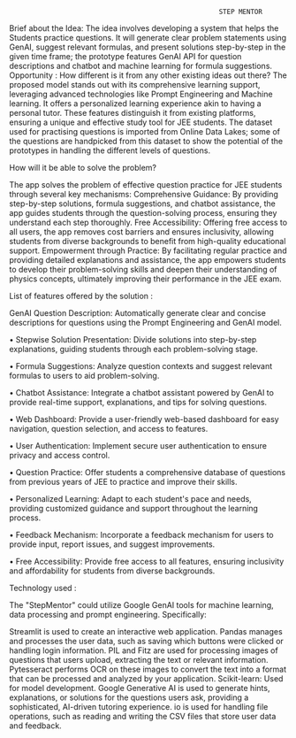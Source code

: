                                                          STEP MENTOR



 Brief about the Idea: The idea involves developing a system that helps the Students practice questions. It will generate clear problem statements using GenAI, suggest relevant formulas, and present solutions step-by-step in the given time frame; the prototype features GenAI API for question descriptions and chatbot and machine learning for formula suggestions. Opportunity : How different is it from any other existing ideas out there? The proposed model stands out with its comprehensive learning support, leveraging advanced technologies like Prompt Engineering and Machine learning. It offers a personalized learning experience akin to having a personal tutor. These features distinguish it from existing platforms, ensuring a unique and effective study tool for JEE students. The dataset used for practising questions is imported from Online Data Lakes; some of the questions are handpicked from this dataset to show the potential of the prototypes in handling the different levels of questions.

 How will it be able to solve the problem? 

The app solves the problem of effective question practice for JEE students through several key mechanisms: Comprehensive Guidance: By providing step-by-step solutions, formula suggestions, and chatbot assistance, the app guides students through the question-solving process, ensuring they understand each step thoroughly. Free Accessibility: Offering free access to all users, the app removes cost barriers and ensures inclusivity, allowing students from diverse backgrounds to benefit from high-quality educational support. Empowerment through Practice: By facilitating regular practice and providing detailed explanations and assistance, the app empowers students to develop their problem-solving skills and deepen their understanding of physics concepts, ultimately improving their performance in the JEE exam.

 List of features offered by the solution : 

GenAI Question Description: Automatically generate clear and concise descriptions for questions using the Prompt Engineering and GenAI model. 

• Stepwise Solution Presentation: Divide solutions into step-by-step explanations, guiding students through each problem-solving stage. 

• Formula Suggestions: Analyze question contexts and suggest relevant formulas to users to aid problem-solving.

 • Chatbot Assistance: Integrate a chatbot assistant powered by GenAI to provide real-time support, explanations, and tips for solving questions. 

• Web Dashboard: Provide a user-friendly web-based dashboard for easy navigation, question selection, and access to features.

 • User Authentication: Implement secure user authentication to ensure privacy and access control.

 • Question Practice: Offer students a comprehensive database of questions from previous years of JEE to practice and improve their skills. 

• Personalized Learning: Adapt to each student's pace and needs, providing customized guidance and support throughout the learning process. 

• Feedback Mechanism: Incorporate a feedback mechanism for users to provide input, report issues, and suggest improvements. 

• Free Accessibility: Provide free access to all features, ensuring inclusivity and affordability for students from diverse backgrounds.

 Technology used :

 The "StepMentor" could utilize Google GenAI tools for machine learning, data processing and prompt engineering. Specifically: 



Streamlit is used to create an interactive web application.
Pandas manages and processes the user data, such as saving which buttons were clicked or handling login information.
PIL and Fitz are used for processing images of questions that users upload, extracting the text or relevant information.
Pytesseract performs OCR on these images to convert the text into a format that can be processed and analyzed by your application.
Scikit-learn: Used for model development.
Google Generative AI is used to generate hints, explanations, or solutions for the questions users ask, providing a sophisticated, AI-driven tutoring experience.
io is used for handling file operations, such as reading and writing the CSV files that store user data and feedback.
